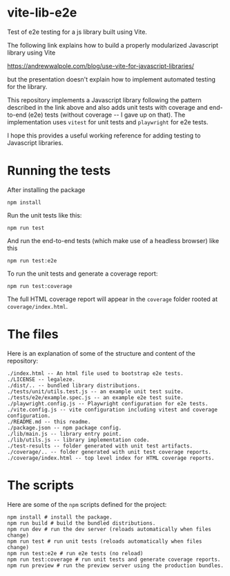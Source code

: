 # vite-lib-e2e
Test of e2e testing for a js library built using Vite.

The following link explains how to build a properly modularized
Javascript library using Vite

https://andrewwalpole.com/blog/use-vite-for-javascript-libraries/

but the presentation doesn't explain how to implement automated testing for the library.

This repository implements a Javascript library following the
pattern described in the link above and also adds unit tests with coverage
and end-to-end (e2e) tests (without coverage -- I gave up on that).
The implementation uses `vitest` for unit tests and `playwright` for e2e tests.

I hope this provides a useful working reference for adding testing
to Javascript libraries.

# Running the tests

After installing the package

```
npm install
```

Run the unit tests like this:

```
npm run test
```

And run the end-to-end tests (which make use of a headless browser) like this

```
npm run test:e2e
```

To run the unit tests and generate a coverage report:

```
npm run test:coverage
```

The full HTML coverage report will appear
in the `coverage` folder rooted at `coverage/index.html`.

# The files

Here is an explanation of some of the structure and content
of the repository:

```
./index.html -- An html file used to bootstrap e2e tests.
./LICENSE -- legaleze.
./dist/.. -- bundled library distributions.
./tests/unit/utils.test.js -- an example unit test suite.
./tests/e2e/example.spec.js -- an example e2e test suite.
./playwright.config.js -- Playwright configuration for e2e tests.
./vite.config.js -- vite configuration including vitest and coverage configuration.
./README.md -- this readme.
./package.json -- npm package config.
./lib/main.js -- library entry point.
./lib/utils.js -- library implementation code.
./test-results -- folder generated with unit test artifacts.
./coverage/.. -- folder generated with unit test coverage reports.
./coverage/index.html -- top level index for HTML coverage reports.
```

# The scripts

Here are some of the `npm` scripts defined for the project:

```
npm install # install the package.
npm run build # build the bundled distributions.
npm run dev # run the dev server (reloads automatically when files change)
npm run test # run unit tests (reloads automatically when files change)
npm run test:e2e # run e2e tests (no reload)
npm run test:coverage # run unit tests and generate coverage reports.
npm run preview # run the preview server using the production bundles.
```

